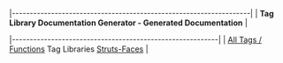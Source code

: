|-------------------------------------------------------------------|
| **Tag Library Documentation Generator - Generated Documentation** |

|----------------------------------------------------------|
| [All Tags / Functions](alltags-frame.html.md) Tag Libraries 
  [Struts-Faces](Struts-Faces/tld-frame.html.md)              |



